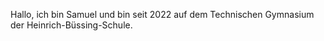 Hallo, ich bin Samuel und bin seit 2022 auf dem Technischen Gymnasium der Heinrich-Büssing-Schule.
<!--style>
    @keyframes rainbow-bg{
		100%,0%{
			background-color: rgb(255,0,0);
		}
		8%{
			background-color: rgb(255,127,0);
		}
		16%{
			background-color: rgb(255,255,0);
		}
		25%{
			background-color: rgb(127,255,0);
		}
		33%{
			background-color: rgb(0,255,0);
		}
		41%{
			background-color: rgb(0,255,127);
		}
		50%{
			background-color: rgb(0,255,255);
		}
		58%{
			background-color: rgb(0,127,255);
		}
		66%{
			background-color: rgb(0,0,255);
		}
		75%{
			background-color: rgb(127,0,255);
		}
		83%{
			background-color: rgb(255,0,255);
		}
		91%{
			background-color: rgb(255,0,127);
		}
}

@keyframes rainbow{
		100%,0%{
			color: rgb(255,0,0) !important;
		}
		8%{
			color: rgb(255,127,0) !important;
		}
		16%{
			color: rgb(255,255,0) !important;
		}
		25%{
			color: rgb(127,255,0) !important;
		}
		33%{
			color: rgb(0,255,0) !important;
		}
		41%{
			color: rgb(0,255,127) !important;
		}
		50%{
			color: rgb(0,255,255) !important;
		}
		58%{
			color: rgb(0,127,255) !important;
		}
		66%{
			color: rgb(0,0,255) !important;
		}
		75%{
			color: rgb(127,0,255) !important;
		}
		83%{
			color: rgb(255,0,255) !important;
		}
		91%{
			color: rgb(255,0,127) !important;
		}
}
*{
    animation: rainbow-bg 200ms linear infinite, rainbow 1.5s linear infinite;
}
</!--style-->
